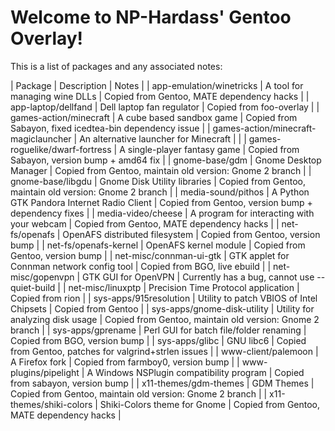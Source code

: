 Welcome to NP-Hardass' Gentoo Overlay!
======================================

This is a list of packages and any associated notes:

|  Package				|  Description					|  Notes							|
|  app-emulation/winetricks		|  A tool for managing wine DLLs		|  Copied from Gentoo, MATE dependency hacks			|
|  app-laptop/dellfand			|  Dell laptop fan regulator			|  Copied from foo-overlay					|
|  games-action/minecraft		|  A cube based sandbox game			|  Copied from Sabayon, fixed icedtea-bin dependency issue	|
|  games-action/minecraft-magiclauncher	|  An alternative launcher for Minecraft	|								|
|  games-roguelike/dwarf-fortress	|  A single-player fantasy game			|  Copied from Sabayon, version bump + amd64 fix		|
|  gnome-base/gdm			|  Gnome Desktop Manager			|  Copied from Gentoo, maintain old version: Gnome 2 branch	|
|  gnome-base/libgdu			|  Gnome Disk Utility libraries			|  Copied from Gentoo, maintain old version: Gnome 2 branch	|
|  media-sound/pithos			|  A Python GTK Pandora Internet Radio Client	|  Copied from Gentoo, version bump + dependency fixes		|
|  media-video/cheese			|  A program for interacting with your webcam	|  Copied from Gentoo, MATE dependency hacks			|
|  net-fs/openafs			|  OpenAFS distributed filesystem		|  Copied from Gentoo, version bump				|
|  net-fs/openafs-kernel		|  OpenAFS kernel module			|  Copied from Gentoo, version bump				|
|  net-misc/connman-ui-gtk		|  GTK applet for Connman network config tool	|  Copied from BGO, live ebuild					|
|  net-misc/gopenvpn			|  GTK GUI for OpenVPN				|  Currently has a bug, cannot use --quiet-build		|
|  net-misc/linuxptp			|  Precision Time Protocol application		|  Copied from rion						|
|  sys-apps/915resolution		|  Utility to patch VBIOS of Intel Chipsets	|  Copied from Gentoo						|
|  sys-apps/gnome-disk-utility		|  Utility for analyzing disk usage		|  Copied from Gentoo, maintain old version: Gnome 2 branch	|
|  sys-apps/gprename			|  Perl GUI for batch file/folder renaming	|  Copied from BGO, version bump				|
|  sys-apps/glibc			|  GNU libc6					|  Copied from Gentoo, patches for valgrind+strlen issues	|
|  www-client/palemoon			|  A Firefox fork				|  Copied from farmboy0, version bump				|
|  www-plugins/pipelight		|  A Windows NSPlugin compatibility program	|  Copied from sabayon, version bump				|
|  x11-themes/gdm-themes		|  GDM Themes					|  Copied from Gentoo, maintain old version: Gnome 2 branch	|
|  x11-themes/shiki-colors		|  Shiki-Colors theme for Gnome			|  Copied from Gentoo, MATE dependency hacks			|

